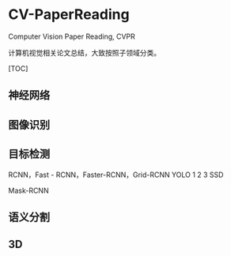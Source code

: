 # CV-PaperReading
Computer Vision Paper Reading, CVPR

计算机视觉相关论文总结，大致按照子领域分类。

[TOC]

## 神经网络

## 图像识别

## 目标检测
RCNN，Fast - RCNN，Faster-RCNN，Grid-RCNN
YOLO 1 2 3
SSD

Mask-RCNN

## 语义分割

## 3D